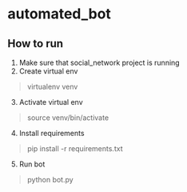 # automated_bot
## How to run
1. Make sure that social_network project is running
2. Create virtual env 
> virtualenv venv
3. Activate virtual env
> source venv/bin/activate
4. Install requirements
> pip install -r requirements.txt
5. Run bot
> python bot.py
